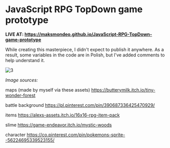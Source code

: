 # JavaScript RPG TopDown game prototype
**LIVE AT: https://maksmondeo.github.io/JavaScript-RPG-TopDown-game-prototype**

While creating this masterpiece, I didn't expect to publish it anywhere. As a result, some variables in the code are in Polish, but I've added comments to help understand it.

![3](https://github.com/maksmondeo/JS-GAME-WITHOUT-CANVAS/assets/94876114/97f9673f-95b3-485c-8f9c-de4e9d513a18)




_Image sources:_

maps (made by myself via these assets)
https://butterymilk.itch.io/tiny-wonder-forest

battle background
https://pl.pinterest.com/pin/390687336425470929/

items 
https://alexs-assets.itch.io/16x16-rpg-item-pack

slime
https://game-endeavor.itch.io/mystic-woods

character
https://co.pinterest.com/pin/pokemons-sprite--56224695339523155/
